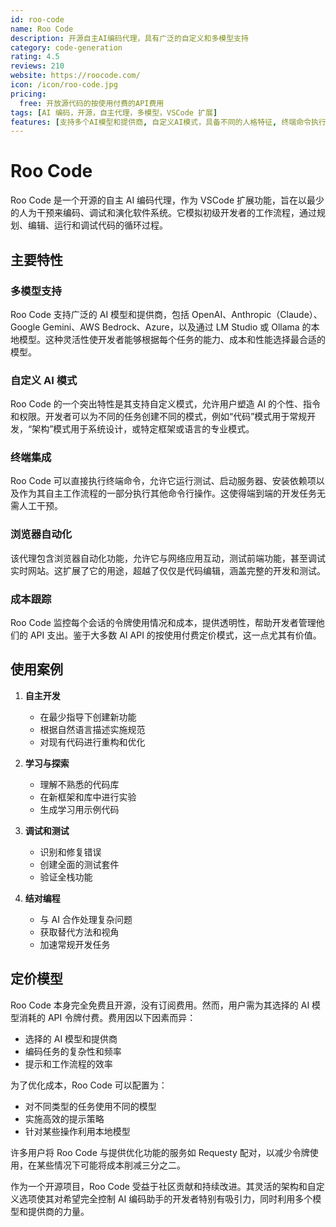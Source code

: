 ```yaml
---
id: roo-code
name: Roo Code
description: 开源自主AI编码代理，具有广泛的自定义和多模型支持
category: code-generation
rating: 4.5
reviews: 210
website: https://roocode.com/
icon: /icon/roo-code.jpg
pricing:
  free: 开放源代码的按使用付费的API费用
tags: [AI 编码，开源，自主代理，多模型，VSCode 扩展]
features: [支持多个AI模型和提供商, 自定义AI模式，具备不同的人格特征, 终端命令执行, 浏览器自动化功能, Token 使用和成本追踪]
---
```

# Roo Code

Roo Code 是一个开源的自主 AI 编码代理，作为 VSCode 扩展功能，旨在以最少的人为干预来编码、调试和演化软件系统。它模拟初级开发者的工作流程，通过规划、编辑、运行和调试代码的循环过程。

## 主要特性

### 多模型支持
Roo Code 支持广泛的 AI 模型和提供商，包括 OpenAI、Anthropic（Claude）、Google Gemini、AWS Bedrock、Azure，以及通过 LM Studio 或 Ollama 的本地模型。这种灵活性使开发者能够根据每个任务的能力、成本和性能选择最合适的模型。

### 自定义 AI 模式
Roo Code 的一个突出特性是其支持自定义模式，允许用户塑造 AI 的个性、指令和权限。开发者可以为不同的任务创建不同的模式，例如“代码”模式用于常规开发，“架构”模式用于系统设计，或特定框架或语言的专业模式。

### 终端集成
Roo Code 可以直接执行终端命令，允许它运行测试、启动服务器、安装依赖项以及作为其自主工作流程的一部分执行其他命令行操作。这使得端到端的开发任务无需人工干预。

### 浏览器自动化
该代理包含浏览器自动化功能，允许它与网络应用互动，测试前端功能，甚至调试实时网站。这扩展了它的用途，超越了仅仅是代码编辑，涵盖完整的开发和测试。

### 成本跟踪
Roo Code 监控每个会话的令牌使用情况和成本，提供透明性，帮助开发者管理他们的 API 支出。鉴于大多数 AI API 的按使用付费定价模式，这一点尤其有价值。

## 使用案例

1. **自主开发**
   - 在最少指导下创建新功能
   - 根据自然语言描述实施规范
   - 对现有代码进行重构和优化

2. **学习与探索**
   - 理解不熟悉的代码库
   - 在新框架和库中进行实验
   - 生成学习用示例代码

3. **调试和测试**
   - 识别和修复错误
   - 创建全面的测试套件
   - 验证全栈功能

4. **结对编程**
   - 与 AI 合作处理复杂问题
   - 获取替代方法和视角
   - 加速常规开发任务

## 定价模型

Roo Code 本身完全免费且开源，没有订阅费用。然而，用户需为其选择的 AI 模型消耗的 API 令牌付费。费用因以下因素而异：

- 选择的 AI 模型和提供商
- 编码任务的复杂性和频率
- 提示和工作流程的效率

为了优化成本，Roo Code 可以配置为：
- 对不同类型的任务使用不同的模型
- 实施高效的提示策略
- 针对某些操作利用本地模型

许多用户将 Roo Code 与提供优化功能的服务如 Requesty 配对，以减少令牌使用，在某些情况下可能将成本削减三分之二。

作为一个开源项目，Roo Code 受益于社区贡献和持续改进。其灵活的架构和自定义选项使其对希望完全控制 AI 编码助手的开发者特别有吸引力，同时利用多个模型和提供商的力量。